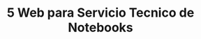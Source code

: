 ---
pubDate: 2022-07-01
title: '5 Web para Servicio Tecnico de Notebooks'
description: 'Sitio Web para Servicio Tecnico de Notebooks'
urls: 
    pagina: 'https://www.inmobiliaria.gomezmatias.com.ar'
    codigo: 'https://www.resto.gomezmatias.com.ar'
image:
    url: '/img/fotos_proyectos/inmobiliaria.webp'
    alt: 'Imagen de Pagina Web de Imset Servicio Tecnico'
---